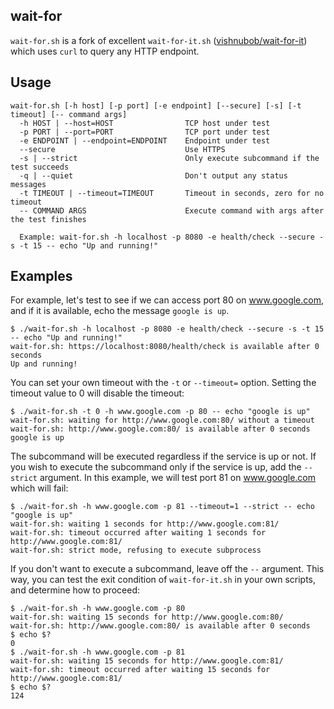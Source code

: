 ## wait-for

`wait-for.sh` is a fork of excellent `wait-for-it.sh` ([vishnubob/wait-for-it](https://github.com/vishnubob/wait-for-it)) which uses `curl` to query any HTTP endpoint.

## Usage

```
wait-for.sh [-h host] [-p port] [-e endpoint] [--secure] [-s] [-t timeout] [-- command args]
  -h HOST | --host=HOST                TCP host under test
  -p PORT | --port=PORT                TCP port under test
  -e ENDPOINT | --endpoint=ENDPOINT    Endpoint under test
  --secure                             Use HTTPS
  -s | --strict                        Only execute subcommand if the test succeeds
  -q | --quiet                         Don't output any status messages
  -t TIMEOUT | --timeout=TIMEOUT       Timeout in seconds, zero for no timeout
  -- COMMAND ARGS                      Execute command with args after the test finishes

  Example: wait-for.sh -h localhost -p 8080 -e health/check --secure -s -t 15 -- echo "Up and running!"
```

## Examples

For example, let's test to see if we can access port 80 on www.google.com, and if it is available, echo the message `google is up`.

```
$ ./wait-for.sh -h localhost -p 8080 -e health/check --secure -s -t 15 -- echo "Up and running!"
wait-for.sh: https://localhost:8080/health/check is available after 0 seconds
Up and running!
```

You can set your own timeout with the `-t` or `--timeout=` option.  Setting the timeout value to 0 will disable the timeout:

```
$ ./wait-for.sh -t 0 -h www.google.com -p 80 -- echo "google is up"
wait-for.sh: waiting for http://www.google.com:80/ without a timeout
wait-for.sh: http://www.google.com:80/ is available after 0 seconds
google is up
```

The subcommand will be executed regardless if the service is up or not.  If you wish to execute the subcommand only if the service is up, add the `--strict` argument. In this example, we will test port 81 on www.google.com which will fail:

```
$ ./wait-for.sh -h www.google.com -p 81 --timeout=1 --strict -- echo "google is up"
wait-for.sh: waiting 1 seconds for http://www.google.com:81/
wait-for.sh: timeout occurred after waiting 1 seconds for http://www.google.com:81/
wait-for.sh: strict mode, refusing to execute subprocess
```

If you don't want to execute a subcommand, leave off the `--` argument.  This way, you can test the exit condition of `wait-for-it.sh` in your own scripts, and determine how to proceed:

```
$ ./wait-for.sh -h www.google.com -p 80
wait-for.sh: waiting 15 seconds for http://www.google.com:80/
wait-for.sh: http://www.google.com:80/ is available after 0 seconds
$ echo $?
0
$ ./wait-for.sh -h www.google.com -p 81
wait-for.sh: waiting 15 seconds for http://www.google.com:81/
wait-for.sh: timeout occurred after waiting 15 seconds for http://www.google.com:81/
$ echo $?
124
```

